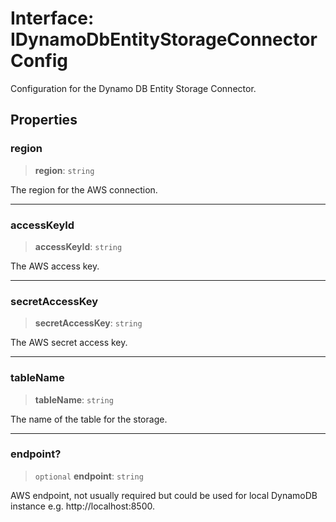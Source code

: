 # Interface: IDynamoDbEntityStorageConnectorConfig

Configuration for the Dynamo DB Entity Storage Connector.

## Properties

### region

> **region**: `string`

The region for the AWS connection.

***

### accessKeyId

> **accessKeyId**: `string`

The AWS access key.

***

### secretAccessKey

> **secretAccessKey**: `string`

The AWS secret access key.

***

### tableName

> **tableName**: `string`

The name of the table for the storage.

***

### endpoint?

> `optional` **endpoint**: `string`

AWS endpoint, not usually required but could be used for local DynamoDB instance e.g. http://localhost:8500.
